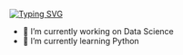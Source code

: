 
[![Typing SVG](https://readme-typing-svg.demolab.com?font=Press+Start+2P&duration=1000&pause=2000&color=6C0BA9&background=FFBAA600&center=true&vCenter=true&width=435&height=200&lines=Hi+Their+I+am+Keerti)](https://git.io/typing-svg)


- 🔭 I’m currently working on Data Science
- 🌱 I’m currently learning Python
